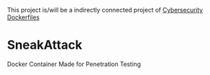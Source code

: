 This project is/will be a indirectly connected project of [Cybersecurity Dockerfiles](https://github.com/austinsonger/cybersecurity-dockerfiles)

# SneakAttack

Docker Container Made for Penetration Testing
